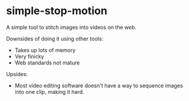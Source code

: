# simple-stop-motion

A simple tool to stitch images into videos on the web.

Downsides of doing it using other tools:

* Takes up lots of memory
* Very finicky
* Web standards not mature

Upsides:

* Most video editing software doesn't have a way to sequence images into one clip, making it hard.
